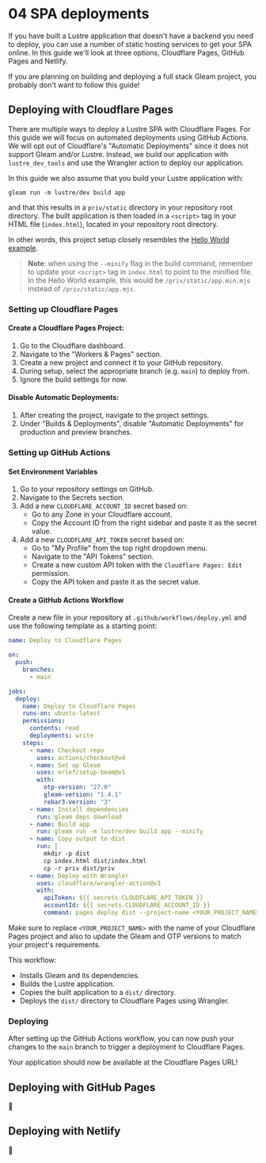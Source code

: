 # 04 SPA deployments

If you have built a Lustre application that doesn't have a backend you need to
deploy, you can use a number of static hosting services to get your SPA online.
In this guide we'll look at three options, Cloudflare Pages, GitHub Pages and Netlify.

If you are planning on building and deploying a full stack Gleam project, you
probably don't want to follow this guide!

## Deploying with Cloudflare Pages

There are multiple ways to deploy a Lustre SPA with Cloudflare Pages. For this guide we will focus on automated deployments using GitHub Actions. We will opt out of Cloudflare's "Automatic Deployments" since it does not support Gleam and/or Lustre. Instead, we build our application with `lustre_dev_tools` and use the Wrangler action to deploy our application.

In this guide we also assume that you build your Lustre application with:

```
gleam run -m lustre/dev build app
```

and that this results in a `priv/static` directory in your repository root directory. The built application is then loaded in a `<script>` tag in your HTML file (`index.html`), located in your repository root directory.

In other words, this project setup closely resembles the [Hello World example](https://github.com/lustre-labs/lustre/tree/main/examples/01-hello-world).

> **Note**: when using the `--minify` flag in the build command, remember to update your `<script>` tag in `index.html` to point to the minified file. In the Hello World example, this would be `/priv/static/app.min.mjs` instead of `/priv/static/app.mjs`.

### Setting up Cloudflare Pages

#### Create a Cloudflare Pages Project:

1. Go to the Cloudflare dashboard.
2. Navigate to the "Workers & Pages" section.
3. Create a new project and connect it to your GitHub repository.
4. During setup, select the appropriate branch (e.g. `main`) to deploy from.
5. Ignore the build settings for now.

#### Disable Automatic Deployments:

1. After creating the project, navigate to the project settings.
2. Under "Builds & Deployments", disable "Automatic Deployments" for production and preview branches.

### Setting up GitHub Actions

#### Set Environment Variables

1. Go to your repository settings on GitHub.
2. Navigate to the Secrets section.
3. Add a new `CLOUDFLARE_ACCOUNT_ID` secret based on:
   - Go to any Zone in your Cloudflare account.
   - Copy the Account ID from the right sidebar and paste it as the secret value.
4. Add a new `CLOUDFLARE_API_TOKEN` secret based on:
   - Go to "My Profile" from the top right dropdown menu.
   - Navigate to the "API Tokens" section.
   - Create a new custom API token with the `Cloudflare Pages: Edit` permission.
   - Copy the API token and paste it as the secret value.

#### Create a GitHub Actions Workflow

Create a new file in your repository at `.github/workflows/deploy.yml` and use the following template as a starting point:

```yaml
name: Deploy to Cloudflare Pages

on:
  push:
    branches:
      - main

jobs:
  deploy:
    name: Deploy to Cloudflare Pages
    runs-on: ubuntu-latest
    permissions:
      contents: read
      deployments: write
    steps:
      - name: Checkout repo
        uses: actions/checkout@v4
      - name: Set up Gleam
        uses: erlef/setup-beam@v1
        with:
          otp-version: "27.0"
          gleam-version: "1.4.1"
          rebar3-version: "3"
      - name: Install dependencies
        run: gleam deps download
      - name: Build app
        run: gleam run -m lustre/dev build app --minify
      - name: Copy output to dist
        run: |
          mkdir -p dist
          cp index.html dist/index.html
          cp -r priv dist/priv
      - name: Deploy with Wrangler
        uses: cloudflare/wrangler-action@v3
        with:
          apiToken: ${{ secrets.CLOUDFLARE_API_TOKEN }}
          accountId: ${{ secrets.CLOUDFLARE_ACCOUNT_ID }}
          command: pages deploy dist --project-name <YOUR_PROJECT_NAME>
```

Make sure to replace `<YOUR_PROJECT_NAME>` with the name of your Cloudflare Pages project and also to update the Gleam and OTP versions to match your project's requirements.

This workflow:

- Installs Gleam and its dependencies.
- Builds the Lustre application.
- Copies the built application to a `dist/` directory.
- Deploys the `dist/` directory to Cloudflare Pages using Wrangler.

### Deploying

After setting up the GitHub Actions workflow, you can now push your changes to the `main` branch to trigger a deployment to Cloudflare Pages.

Your application should now be available at the Cloudflare Pages URL!

## Deploying with GitHub Pages

🚧

## Deploying with Netlify

🚧
